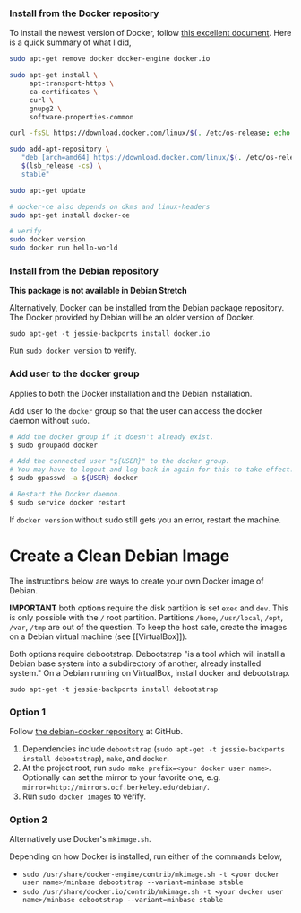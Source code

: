 ### Install from the Docker repository

To install the newest version of Docker, follow [this excellent document](https://docs.docker.com/engine/installation/linux/docker-ce/debian/). Here is a quick summary of what I did,

```bash
sudo apt-get remove docker docker-engine docker.io

sudo apt-get install \
     apt-transport-https \
     ca-certificates \
     curl \
     gnupg2 \
     software-properties-common

curl -fsSL https://download.docker.com/linux/$(. /etc/os-release; echo "$ID")/gpg | sudo apt-key add -

sudo add-apt-repository \
   "deb [arch=amd64] https://download.docker.com/linux/$(. /etc/os-release; echo "$ID") \
   $(lsb_release -cs) \
   stable"

sudo apt-get update

# docker-ce also depends on dkms and linux-headers
sudo apt-get install docker-ce

# verify
sudo docker version
sudo docker run hello-world
```

### Install from the Debian repository

**This package is not available in Debian Stretch**

Alternatively, Docker can be installed from the Debian package repository. The Docker provided by Debian will be an older version of Docker.

`sudo apt-get -t jessie-backports install docker.io`

Run `sudo docker version` to verify.

### Add user to the docker group

Applies to both the Docker installation and the Debian installation.

Add user to the `docker` group so that the user can access the docker daemon without `sudo`.

```bash
# Add the docker group if it doesn't already exist.
$ sudo groupadd docker

# Add the connected user "${USER}" to the docker group.
# You may have to logout and log back in again for this to take effect.
$ sudo gpasswd -a ${USER} docker

# Restart the Docker daemon.
$ sudo service docker restart
```

If `docker version` without sudo still gets you an error, restart the machine.

# Create a Clean Debian Image

The instructions below are ways to create your own Docker image of Debian.

**IMPORTANT** both options require the disk partition is set `exec` and `dev`. This is only possible with the `/` root partition.  Partitions `/home`, `/usr/local`, `/opt`, `/var`, `/tmp` are out of the question. To keep the host safe, create the images on a Debian virtual machine (see [[VirtualBox]]).

Both options require debootstrap. Debootstrap "is a tool which will install a Debian base system into a subdirectory of another, already installed system." On a Debian running on VirtualBox, install docker and debootstrap.

`sudo apt-get -t jessie-backports install debootstrap`

### Option 1

Follow [the debian-docker repository](https://github.com/jmtd/debian-docker) at GitHub.

1. Dependencies include `debootstrap` (`sudo apt-get -t jessie-backports install debootstrap`), `make`, and `docker`.
2. At the project root, run `sudo make prefix=<your docker user name>`. Optionally can set the mirror to your favorite one, e.g.  `mirror=http://mirrors.ocf.berkeley.edu/debian/`.
3. Run `sudo docker images` to verify.

### Option 2

Alternatively use Docker's `mkimage.sh`.

Depending on how Docker is installed, run either of the commands below,

* `sudo /usr/share/docker-engine/contrib/mkimage.sh -t <your docker user name>/minbase debootstrap --variant=minbase stable`
* `sudo /usr/share/docker.io/contrib/mkimage.sh -t <your docker user name>/minbase debootstrap --variant=minbase stable`
